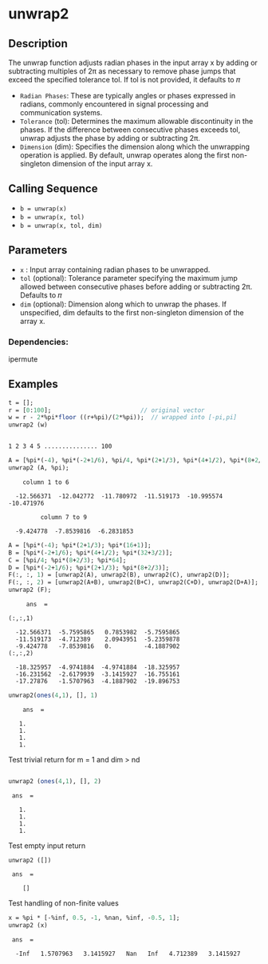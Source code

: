 # unwrap2

## Description
The unwrap function adjusts radian phases in the input array x by adding or subtracting multiples of 
2π as necessary to remove phase jumps that exceed the specified tolerance tol. If tol is not provided, it defaults to 𝜋
- `Radian Phases`: These are typically angles or phases expressed in radians, commonly encountered in signal processing and communication systems.
- `Tolerance` (tol): Determines the maximum allowable discontinuity in the phases. 
If the difference between consecutive phases exceeds tol, unwrap adjusts the phase by adding or subtracting 2π.
- `Dimension` (dim): Specifies the dimension along which the unwrapping operation is applied. 
By default, unwrap operates along the first non-singleton dimension of the input array x.
## Calling Sequence

- `b = unwrap(x)`
- `b = unwrap(x, tol)`
- `b = unwrap(x, tol, dim)`

## Parameters
- `x` : Input array containing radian phases to be unwrapped.
- `tol` (optional): Tolerance parameter specifying the maximum jump allowed between consecutive phases before adding or subtracting 2π. Defaults to 𝜋
- `dim` (optional): Dimension along which to unwrap the phases. If unspecified, dim defaults to the first non-singleton dimension of the array x.
### Dependencies: 
ipermute
## Examples
```scilab
t = [];
r = [0:100];                         // original vector
w = r - 2*%pi*floor ((r+%pi)/(2*%pi));  // wrapped into [-pi,pi]
unwrap2 (w)
```
```output

1 2 3 4 5 ............... 100

```

```scilab
A = [%pi*(-4), %pi*(-2+1/6), %pi/4, %pi*(2+1/3), %pi*(4+1/2), %pi*(8+2/3), %pi*(16+1), %pi*(32+3/2), %pi*64];
unwrap2 (A, %pi);

```
```output
    column 1 to 6

  -12.566371  -12.042772  -11.780972  -11.519173  -10.995574  -10.471976

         column 7 to 9

  -9.424778  -7.8539816  -6.2831853
```
```scilab
A = [%pi*(-4); %pi*(2+1/3); %pi*(16+1)];
B = [%pi*(-2+1/6); %pi*(4+1/2); %pi*(32+3/2)];
C = [%pi/4; %pi*(8+2/3); %pi*64];
D = [%pi*(-2+1/6); %pi*(2+1/3); %pi*(8+2/3)];
F(:, :, 1) = [unwrap2(A), unwrap2(B), unwrap2(C), unwrap2(D)];
F(:, :, 2) = [unwrap2(A+B), unwrap2(B+C), unwrap2(C+D), unwrap2(D+A)];
unwrap2 (F);
```
```output
     ans  =

(:,:,1)

  -12.566371  -5.7595865   0.7853982  -5.7595865
  -11.519173  -4.712389    2.0943951  -5.2359878
  -9.424778   -7.8539816   0.         -4.1887902
(:,:,2)

  -18.325957  -4.9741884  -4.9741884  -18.325957
  -16.231562  -2.6179939  -3.1415927  -16.755161
  -17.27876   -1.5707963  -4.1887902  -19.896753

```

```scilab
unwrap2(ones(4,1), [], 1)

```
```output
    ans  =

   1.
   1.
   1.
   1.
```

Test trivial return for m = 1 and dim > nd
```scilab

unwrap2 (ones(4,1), [], 2)
```
```
 ans  =

   1.
   1.
   1.
   1.
```
Test empty input return
```
unwrap2 ([])
```
```
 ans  =

    []
```
 Test handling of non-finite values
```scilab
x = %pi * [-%inf, 0.5, -1, %nan, %inf, -0.5, 1];
unwrap2 (x)

```
```
 ans  =

  -Inf   1.5707963   3.1415927   Nan   Inf   4.712389   3.1415927
 ``` 
 

